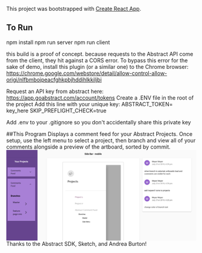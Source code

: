 This project was bootstrapped with [Create React App](https://github.com/facebook/create-react-app).

## To Run
 npm install
 npm run server
 npm run client

 this build is a proof of concept.  because requests to the Abstract API come from the client, they hit against a CORS error.  To bypass this error for the sake of demo, install this plugin (or a similar one) to the Chrome browser: https://chrome.google.com/webstore/detail/allow-control-allow-origi/nlfbmbojpeacfghkpbjhddihlkkiljbi

 Request an API key from abstract here: https://app.goabstract.com/account/tokens
 Create a .ENV file in the root of the project
 Add this line with your unique key: 
    ABSTRACT_TOKEN= key_here
    SKIP_PREFLIGHT_CHECK=true

 Add .env to your .gitignore so you don't accidentally share this private key



##This Program
Displays a comment feed for your Abstract Projects. Once setup, use the left menu to select a project, then branch and view all of your comments alongside a preview of the artboard, sorted by commit.
<img src="/public/view.png"
     alt="View"
     style="float: left; margin-right: 10px;" />


Thanks to the Abstract SDK, Sketch, and Andrea Burton!